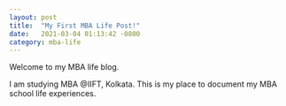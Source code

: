 ```yaml
---
layout: post
title:  "My First MBA Life Post!"
date:   2021-03-04 01:13:42 -0800
category: mba-life
---
```

Welcome to my MBA life blog.

I am studying MBA @IIFT, Kolkata. This is my place to document my MBA school life experiences.
